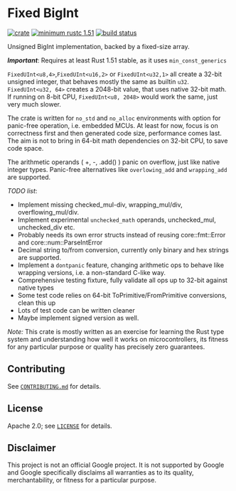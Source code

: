 # Fixed BigInt

[![crate](https://img.shields.io/crates/v/fixed-bigint.svg)](https://crates.io/crates/fixed-bigint)
[![minimum rustc 1.51](https://img.shields.io/badge/rustc-1.51+-red.svg)](https://rust-lang.github.io/rfcs/2495-min-rust-version.html)
[![build status](https://github.com/kaidokert/fixed-bigint-rs/actions/workflows/rust.yml/badge.svg)](https://github.com/kaidokert/fixed-bigint-rs/actions)

Unsigned BigInt implementation, backed by a fixed-size array.

***Important***: Requires at least Rust 1.51 stable, as it uses `min_const_generics`

`FixedUInt<u8,4>`,`FixedUInt<u16,2>` or `FixedUInt<u32,1>` all create a 32-bit unsigned integer, that behaves mostly the same as builtin `u32`.
`FixedUInt<u32, 64>` creates a 2048-bit value, that uses native 32-bit math. If running on 8-bit CPU, `FixedUInt<u8, 2048>` would work the same, just very much slower.

The crate is written for `no_std` and `no_alloc` environments with option for panic-free operation, i.e. embedded MCUs. At least for now, focus is on correctness first and then generated code size, performance comes last. The aim is not to bring in 64-bit math dependencies on 32-bit CPU, to save code space.

The arithmetic operands ( +, -, .add() ) panic on overflow, just like native integer types. Panic-free alternatives like `overlowing_add` and `wrapping_add` are supported.

_TODO list_:
 * Implement missing checked_mul-div, wrapping_mul/div, overflowing_mul/div.
 * Implement experimental `unchecked_math` operands, unchecked_mul, unchecked_div etc.
 * Probably needs its own error structs instead of reusing core::fmt::Error and core::num::ParseIntError
 * Decimal string to/from conversion, currently only binary and hex strings are supported.
 * Implement a `dontpanic` feature, changing arithmetic ops to behave like wrapping versions, i.e. a non-standard C-like way.
 * Comprehensive testing fixture, fully validate all ops up to 32-bit against native types
 * Some test code relies on 64-bit ToPrimitive/FromPrimitive conversions, clean this up
 * Lots of test code can be written cleaner
 * Maybe implement signed version as well.

_Note:_ This crate is mostly written as an exercise for learning the Rust type system and understanding how well it works on microcontrollers, its fitness for any particular purpose or quality has precisely zero guarantees.

## Contributing

See [`CONTRIBUTING.md`](CONTRIBUTING.md) for details.

## License

Apache 2.0; see [`LICENSE`](LICENSE) for details.

## Disclaimer

This project is not an official Google project. It is not supported by
Google and Google specifically disclaims all warranties as to its quality,
merchantability, or fitness for a particular purpose.
